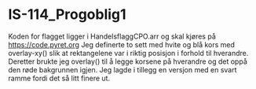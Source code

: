 # IS-114_Progoblig1
Koden for flagget ligger i HandelsflaggCPO.arr og skal kjøres på https://code.pyret.org
Jeg definerte to sett med hvite og blå kors med overlay-xy() slik at rektangelene var i riktig posisjon i forhold til hverandre. 
Deretter brukte jeg overlay() til å legge korsene på hverandre og det oppå den røde bakgrunnen igjen. Jeg lagde i tillegg en versjon med en svart ramme fordi det så litt finere ut.
